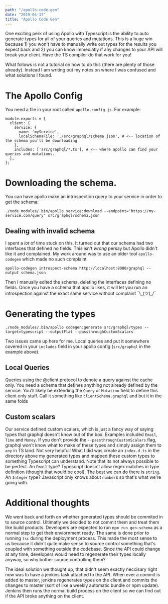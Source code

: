 ```yaml
---
path: "/apollo-code-gen"
date: "2019-04-17"
title: "Apollo Code Gen"
---
```


One exciting perk of using Apollo with Typescript is the ability to auto generate types for all of your queries and mutations. This is a huge win because 1) you won't have to manually write out types for the results you expect back and 2) you can know immediatly if any changes to your API will break your client. Have the TS compiler do that work for you!

What follows is not a tutorial on how to do this (there are plenty of those already). Instead I am writing out my notes on where I was confused and what solutions I found.

# The Apollo Config

You need a file in your root called `apollo.config.js`. For example:

```
module.exports = {
  client: {
    service: {
      name: 'myService',
      localSchemaFile: './src/graphql/schema.json', # <-- location of the schema you'll be downloading
    },
    includes: ['src/graphql/*.ts'], # <-- where apollo can find your queries and mutations.
  },
};
```

# Downloading the schema. 

You can have apollo make an introspection query to your service in order to get the schema:

```
./node_modules/.bin/apollo service:download --endpoint='https://my-service.com/query' src/graphql/schema.json
```

## Dealing with invalid schema

I spent a _lot_ of time stuck on this. It turned out that our schema had two interfaces that defined no fields. This isn't _wrong_ persay but Apollo didn't like it and complained. My work around was to use an older tool `apollo-codegen` which made no such complaint
```
apollo-codegen introspect-schema http://localhost:8080/graphql --output schema.json
```

Then I manually edited the schema, deleting the interfaces defining no fields. Once you have a schema that apollo likes, it will let you run an introspection against the exact same service without complaint ¯\\\_(ツ)\_/¯

# Generating the types

```
./node_modules/.bin/apollo codegen:generate src/graphql/types --target=typescript --outputFlat --passthroughCustomScalars
```

Two issues came up here for me. Local queries and put it somewhere covered in your `includes` field in your apollo config (`src/graphql` in the example above).

## Local Queries

Queries using the @client protocol to denote a query against the cache only. You need a schema that defines anything not already defined by the service. You'll likely be extending the `Query` or `Mutation` field to define this client only stuff. Call it something like `clientSchema.graphql` and but it in the same folds

## Custom scalars

Our service defined custom scalars, which is just a fancy way of saying types that graphql doesn't know out of the box. Examples included `Email`, `Time` and `Money`. If you don't provide the `--passthroughCustomScalars` flag, graphql won't know what to make of these types and simply assign them to `any` in TS land. Not very helpful! What I did was create an `index.d.ts` in the directory above my generated types and mapped these custom types to something Typescript can understand. Note that its not always possible to be perfect. An `Email` type? Typescript doesn't allow regex matches in type definition (thought that would be cool). The best we can do there is `string`. An `Integer` type? Javascript only knows about `number`s so that's what we're going with.

# Additional thoughts

We went back and forth on whether generated types should be commited in to source control. Ultimatly we decided to not commit them and treat them like build products. Developers are expected to run `npm run gen-schema` as a normal step to get their enviornment ready. The same is done prior to running `tsc` during the deployment process. This made the most sense to us because it didn't quite make sense to source control something that's coupled with something outside the codebase. Since the API could change at any time, developers would need to regenerate their types locally anyway, so why bother source controlling them?

The ideal solution we thought up, that didn't seem exactly neccisary right now was to have a jenkins task attached to the API. When ever a commit is added to master, jenkins regenerates types on the client and commits the changes to master (sort of like a weekly automatic bundle or npm update). Jenkins then runs the normal build process on the client so we can find out if the API broke anything on the client.